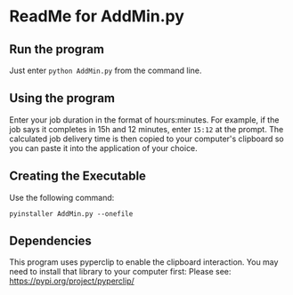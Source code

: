 # ReadMe for AddMin.py

## Run the program

Just enter `python AddMin.py` from the command line.

## Using the program

Enter your job duration in the format of hours:minutes. For example, if the job says it completes in 15h and 12 minutes, enter `15:12` at the prompt.
The calculated job delivery time is then copied to your computer's clipboard so you can paste it into the application of your choice.

## Creating the Executable

Use the following command:

`pyinstaller AddMin.py --onefile`

## Dependencies

This program uses pyperclip to enable the clipboard interaction. You may need to install that library to your computer first:
Please see: https://pypi.org/project/pyperclip/